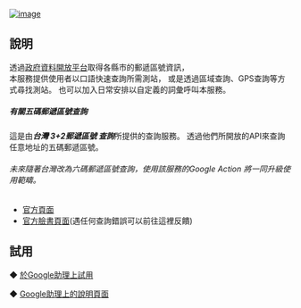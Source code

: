  [![image](https://lh3.googleusercontent.com/I_NnCp30icOJul74LqvuhrXakeM0xhFWBKp0nRQ8dGMoqAqg4BSmwG4UyRvZYpTuluSfXS-CERDu=s81)](https://assistant.google.com/services/a/uid/000000ccf8e1037c)
  
說明
-------
  透過[政府資料開放平台](https://data.gov.tw/)取得各縣市的郵遞區號資訊，  
  本服務提供使用者以口語快速查詢所需測站，
  或是透過區域查詢、GPS查詢等方式尋找測站。
  也可以加入日常安排以自定義的詞彙呼叫本服務。
  
  ##### 有關五碼郵遞區號查詢
  這是由***台灣 3+2郵遞區號 查詢***所提供的查詢服務。
  透過他們所開放的API來查詢任意地址的五碼郵遞區號。
  ###### 未來隨著台灣改為六碼郵遞區號查詢，使用該服務的Google Action 將一同升級使用範疇。
  * [官方頁面](http://zip5.5432.tw/)
  * [官方臉書頁面](https://www.facebook.com/twzip5/)(遇任何查詢錯誤可以前往這裡反饋)    
 
試用
------- 
◆ [於Google助理上試用](https://assistant.google.com/services/invoke/uid/000000ccf8e1037c)
  
◆ [Google助理上的說明頁面](https://assistant.google.com/services/a/uid/000000ccf8e1037c)
